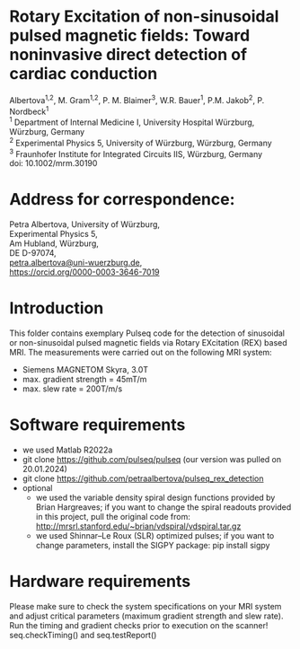 # Rotary Excitation of non-sinusoidal pulsed magnetic fields: Toward noninvasive direct detection of cardiac conduction
Albertova<sup>1,2</sup>, M. Gram<sup>1,2</sup>, P. M. Blaimer<sup>3</sup>, W.R. Bauer<sup>1</sup>, P.M. Jakob<sup>2</sup>, P. Nordbeck<sup>1</sup>  
<sup>1</sup> Department of Internal Medicine I, University Hospital Würzburg, Würzburg, Germany  
<sup>2</sup> Experimental Physics 5, University of Würzburg, Würzburg, Germany  
<sup>3</sup> Fraunhofer Institute for Integrated Circuits IIS, Würzburg, Germany  
doi: 10.1002/mrm.30190

# Address for correspondence:
Petra Albertova, University of Würzburg,  
Experimental Physics 5,  
Am Hubland, Würzburg,  
DE D-97074,  
petra.albertova@uni-wuerzburg.de,  
https://orcid.org/0000-0003-3646-7019

# Introduction
This folder contains exemplary Pulseq code for the detection of sinusoidal or non-sinusoidal pulsed magnetic fields via Rotary EXcitation (REX) based MRI. The measurements were carried out on the following MRI system:
- Siemens MAGNETOM Skyra, 3.0T
- max. gradient strength = 45mT/m
- max. slew rate = 200T/m/s

# Software requirements
- we used Matlab R2022a
- git clone https://github.com/pulseq/pulseq (our version was pulled on 20.01.2024)
- git clone https://github.com/petraalbertova/pulseq_rex_detection
- optional
	- we used the variable density spiral design functions provided by Brian Hargreaves; if you want to change the spiral readouts provided in this project, pull the original code from: http://mrsrl.stanford.edu/~brian/vdspiral/vdspiral.tar.gz
	- we used Shinnar–Le Roux (SLR) optimized pulses; if you want to change parameters, install the SIGPY package: pip install sigpy
	
# Hardware requirements
Please make sure to check the system specifications on your MRI system and adjust critical parameters (maximum gradient strength and slew rate). Run the timing and gradient checks prior to execution on the scanner! seq.checkTiming() and seq.testReport()
